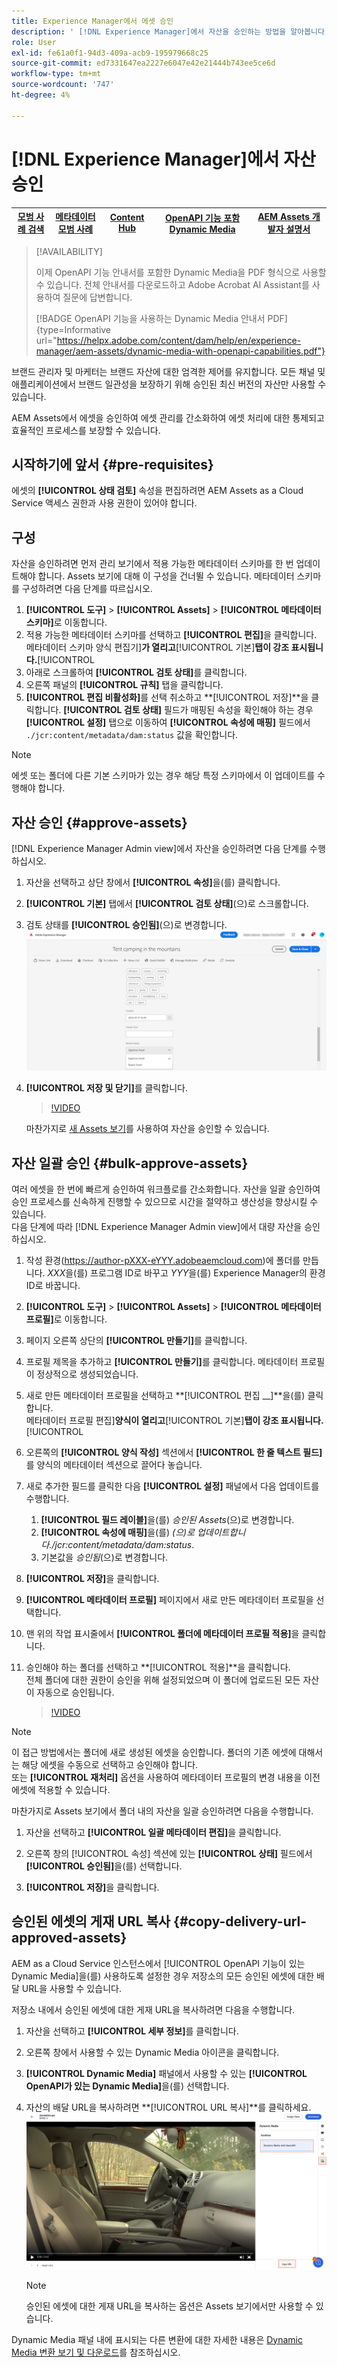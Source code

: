 ```yaml
---
title: Experience Manager에서 에셋 승인
description: ' [!DNL Experience Manager]에서 자산을 승인하는 방법을 알아봅니다.'
role: User
exl-id: fe61a0f1-94d3-409a-acb9-195979668c25
source-git-commit: ed7331647ea2227e6047e42e21444b743ee5ce6d
workflow-type: tm+mt
source-wordcount: '747'
ht-degree: 4%

---
```


# [!DNL Experience Manager]에서 자산 승인

| [모범 사례 검색](/help/assets/search-best-practices.md) | [메타데이터 모범 사례](/help/assets/metadata-best-practices.md) | [Content Hub](/help/assets/product-overview.md) | [OpenAPI 기능 포함 Dynamic Media](/help/assets/dynamic-media-open-apis-overview.md) | [AEM Assets 개발자 설명서](https://developer.adobe.com/experience-cloud/experience-manager-apis/) |
| ------------- | --------------------------- |---------|----|-----|

>[!AVAILABILITY]
>
>이제 OpenAPI 기능 안내서를 포함한 Dynamic Media을 PDF 형식으로 사용할 수 있습니다. 전체 안내서를 다운로드하고 Adobe Acrobat AI Assistant를 사용하여 질문에 답변합니다.
>
>[!BADGE OpenAPI 기능을 사용하는 Dynamic Media 안내서 PDF]{type=Informative url="https://helpx.adobe.com/content/dam/help/en/experience-manager/aem-assets/dynamic-media-with-openapi-capabilities.pdf"}

브랜드 관리자 및 마케터는 브랜드 자산에 대한 엄격한 제어를 유지합니다. 모든 채널 및 애플리케이션에서 브랜드 일관성을 보장하기 위해 승인된 최신 버전의 자산만 사용할 수 있습니다.

AEM Assets에서 에셋을 승인하여 에셋 관리를 간소화하여 에셋 처리에 대한 통제되고 효율적인 프로세스를 보장할 수 있습니다.

## 시작하기에 앞서 {#pre-requisites}

에셋의 **[!UICONTROL 상태 검토]** 속성을 편집하려면 AEM Assets as a Cloud Service 액세스 권한과 사용 권한이 있어야 합니다.

## 구성

자산을 승인하려면 먼저 관리 보기에서 적용 가능한 메타데이터 스키마를 한 번 업데이트해야 합니다. Assets 보기에 대해 이 구성을 건너뛸 수 있습니다. 메타데이터 스키마를 구성하려면 다음 단계를 따르십시오.

1. **[!UICONTROL 도구]** > **[!UICONTROL Assets]** > **[!UICONTROL 메타데이터 스키마]**&#x200B;로 이동합니다.
1. 적용 가능한 메타데이터 스키마를 선택하고 **[!UICONTROL 편집]**&#x200B;을 클릭합니다. <br>메타데이터 스키마 양식 편집기&#x200B;]**가 열리고**[!UICONTROL &#x200B;기본&#x200B;]**탭이 강조 표시됩니다.**[!UICONTROL 
1. 아래로 스크롤하여 **[!UICONTROL 검토 상태]**&#x200B;를 클릭합니다.
1. 오른쪽 패널의 **[!UICONTROL 규칙]** 탭을 클릭합니다.
1. **[!UICONTROL 편집 비활성화]**&#x200B;를 선택 취소하고 **[!UICONTROL 저장]**을 클릭합니다.
**[!UICONTROL 검토 상태]** 필드가 매핑된 속성을 확인해야 하는 경우 **[!UICONTROL 설정]** 탭으로 이동하여 **[!UICONTROL 속성에 매핑]** 필드에서 `./jcr:content/metadata/dam:status` 값을 확인합니다.

>[!NOTE]
>
에셋 또는 폴더에 다른 기본 스키마가 있는 경우 해당 특정 스키마에서 이 업데이트를 수행해야 합니다.

## 자산 승인 {#approve-assets}

[!DNL Experience Manager Admin view]에서 자산을 승인하려면 다음 단계를 수행하십시오.

1. 자산을 선택하고 상단 창에서 **[!UICONTROL 속성]**&#x200B;을(를) 클릭합니다.
1. **[!UICONTROL 기본]** 탭에서 **[!UICONTROL 검토 상태]**(으)로 스크롤합니다.
1. 검토 상태를 **[!UICONTROL 승인됨]**(으)로 변경합니다.
   ![이미지](/help/assets/assets/approve-old-ui.png)
1. **[!UICONTROL 저장 및 닫기]**&#x200B;를 클릭합니다.

   >[!VIDEO](https://video.tv.adobe.com/v/3427430)

   마찬가지로 [새 Assets 보기](/help/assets/manage-organize-assets-view.md)를 사용하여 자산을 승인할 수 있습니다.

## 자산 일괄 승인 {#bulk-approve-assets}

여러 에셋을 한 번에 빠르게 승인하여 워크플로를 간소화합니다. 자산을 일괄 승인하여 승인 프로세스를 신속하게 진행할 수 있으므로 시간을 절약하고 생산성을 향상시킬 수 있습니다.
<br>다음 단계에 따라 [!DNL Experience Manager Admin view]에서 대량 자산을 승인하십시오.

1. 작성 환경(https://author-pXXX-eYYY.adobeaemcloud.com)에 폴더를 만듭니다. _XXX_&#x200B;을(를) 프로그램 ID로 바꾸고 _YYY_&#x200B;을(를) Experience Manager의 환경 ID로 바꿉니다.
1. **[!UICONTROL 도구]** > **[!UICONTROL Assets]** > **[!UICONTROL 메타데이터 프로필]**&#x200B;로 이동합니다.
1. 페이지 오른쪽 상단의 **[!UICONTROL 만들기]**&#x200B;를 클릭합니다.
1. 프로필 제목을 추가하고 **[!UICONTROL 만들기]**&#x200B;를 클릭합니다. 메타데이터 프로필이 정상적으로 생성되었습니다.
1. 새로 만든 메타데이터 프로필을 선택하고 **[!UICONTROL 편집 __]**을(를) 클릭합니다. <br>메타데이터 프로필 편집&#x200B;]**양식이 열리고**[!UICONTROL 기본&#x200B;]**탭이 강조 표시됩니다.**[!UICONTROL 
1. 오른쪽의 **[!UICONTROL 양식 작성]** 섹션에서 **[!UICONTROL 한 줄 텍스트 필드]**&#x200B;를 양식의 메타데이터 섹션으로 끌어다 놓습니다.
1. 새로 추가한 필드를 클릭한 다음 **[!UICONTROL 설정]** 패널에서 다음 업데이트를 수행합니다.
   1. **[!UICONTROL 필드 레이블]**&#x200B;을(를) _승인된 Assets_(으)로 변경합니다.
   1. **[!UICONTROL 속성에 매핑]**&#x200B;을(를) _(으)로 업데이트합니다./jcr:content/metadata/dam:status_.
   1. 기본값을 _승인됨_(으)로 변경합니다.

1. **[!UICONTROL 저장]**&#x200B;을 클릭합니다.
1. **[!UICONTROL 메타데이터 프로필]** 페이지에서 새로 만든 메타데이터 프로필을 선택합니다.
1. 맨 위의 작업 표시줄에서 **[!UICONTROL 폴더에 메타데이터 프로필 적용]**&#x200B;을 클릭합니다.
1. 승인해야 하는 폴더를 선택하고 **[!UICONTROL 적용]**을 클릭합니다.
   <br> 전체 폴더에 대한 권한이 승인을 위해 설정되었으며 이 폴더에 업로드된 모든 자산이 자동으로 승인됩니다.

   >[!VIDEO](https://video.tv.adobe.com/v/3427431)

>[!NOTE]
> 
이 접근 방법에서는 폴더에 새로 생성된 에셋을 승인합니다. 폴더의 기존 에셋에 대해서는 해당 에셋을 수동으로 선택하고 승인해야 합니다. <br> 또는 **[!UICONTROL 재처리]** 옵션을 사용하여 메타데이터 프로필의 변경 내용을 이전 에셋에 적용할 수 있습니다.

마찬가지로 Assets 보기에서 폴더 내의 자산을 일괄 승인하려면 다음을 수행합니다.

1. 자산을 선택하고 **[!UICONTROL 일괄 메타데이터 편집]**&#x200B;을 클릭합니다.

1. 오른쪽 창의 [!UICONTROL 속성] 섹션에 있는 **[!UICONTROL 상태]** 필드에서 **[!UICONTROL 승인됨]**&#x200B;을(를) 선택합니다.

1. **[!UICONTROL 저장]**&#x200B;을 클릭합니다.

## 승인된 에셋의 게재 URL 복사 {#copy-delivery-url-approved-assets}

AEM as a Cloud Service 인스턴스에서 [!UICONTROL OpenAPI 기능이 있는 Dynamic Media]을(를) 사용하도록 설정한 경우 저장소의 모든 승인된 에셋에 대한 배달 URL을 사용할 수 있습니다.

저장소 내에서 승인된 에셋에 대한 게재 URL을 복사하려면 다음을 수행합니다.

1. 자산을 선택하고 **[!UICONTROL 세부 정보]**&#x200B;를 클릭합니다.

1. 오른쪽 창에서 사용할 수 있는 Dynamic Media 아이콘을 클릭합니다.

1. **[!UICONTROL Dynamic Media]** 패널에서 사용할 수 있는 **[!UICONTROL OpenAPI가 있는 Dynamic Media]**&#x200B;을(를) 선택합니다.

1. 자산의 배달 URL을 복사하려면 **[!UICONTROL URL 복사]**를 클릭하세요.
   ![동적 변환](/help/assets/assets/dm-with-openapi-non-image-assets.png)

   >[!NOTE]
   >
   승인된 에셋에 대한 게재 URL을 복사하는 옵션은 Assets 보기에서만 사용할 수 있습니다.

Dynamic Media 패널 내에 표시되는 다른 변환에 대한 자세한 내용은 [Dynamic Media 변환 보기 및 다운로드](/help/assets/renditions.md#view-download-dm-renditions)를 참조하십시오.
